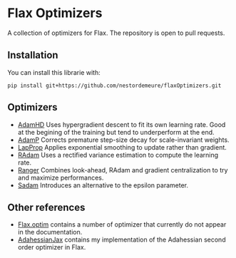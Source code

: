 # Flax Optimizers

A collection of optimizers for Flax.
The repository is open to pull requests.

## Installation

You can install this librarie with:

```
pip install git+https://github.com/nestordemeure/flaxOptimizers.git
```

## Optimizers

- [AdamHD](https://arxiv.org/abs/1703.04782) Uses hypergradient descent to fit its own learning rate. Good at the begining of the training but tend to underperform at the end.
- [AdamP](https://arxiv.org/abs/2006.08217v2) Corrects premature step-size decay for scale-invariant weights.
- [LapProp](https://arxiv.org/abs/2002.04839) Applies exponential smoothing to update rather than gradient.
- [RAdam](https://arxiv.org/abs/1908.03265) Uses a rectified variance estimation to compute the learning rate.
- [Ranger](https://github.com/lessw2020/Ranger-Deep-Learning-Optimizer) Combines look-ahead, RAdam and gradient centralization to try and maximize performances.
- [Sadam](https://arxiv.org/abs/1908.00700) Introduces an alternative to the epsilon parameter.

<!--
work in progress:
- [AdaRem](https://arxiv.org/abs/2010.11041v1) Reduce oscilations in update vector.
-->

## Other references

- [Flax.optim](https://github.com/google/flax/tree/master/flax/optim) contains a number of optimizer that currently do not appear in the documentation.
- [AdahessianJax](https://github.com/nestordemeure/AdaHessianJax) contains my implementation of the Adahessian second order optimizer in Flax.
